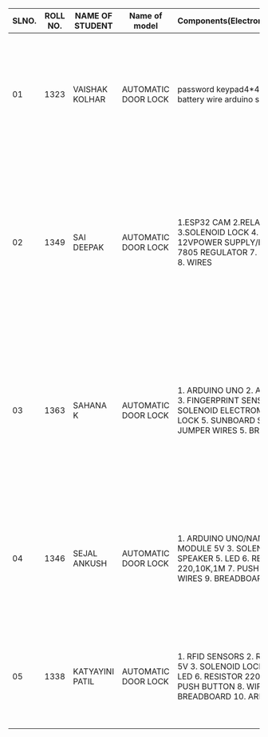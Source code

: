 
SLNO. | ROLL NO. | NAME OF STUDENT | Name of model | Components(Electronics/Mechanical) | MECHANISM/working Principle | REFERENCE LINK
-- | -- | -- | -- | -- | -- | --
01 | 1323 | VAISHAK KOLHAR| AUTOMATIC DOOR LOCK | password keypad4*4 arduino uno battery wire arduino software | Pass word door lock : Automatic doors require a sensor that detects when the door needs to open. When the sensor detects a cue, it then sends a signal to the door operating mechanism. After receiving that signal, the mechanism opens the door | https://www.youtube.com/watch?v=1LUj7gRxcqU
02 | 1349 | SAI DEEPAK| AUTOMATIC DOOR LOCK | 1.ESP32 CAM 2.RELAY MODULE 3.SOLENOID LOCK  4. BREADBOARD  5. 12VPOWER SUPPLY/BATTERY  6. 7805 REGULATOR 7. 12V CAPACITOR 8. WIRES|  The Circuit Diagram for ESP32-CAM Faces Recognition Door Lock System is combined with an FTDI board, Relay Module, and Solenoid Lock. The FTDI board is employed to flash the code into ESP32-CAM because it doesn't have a USB connector while the relay module is employed to modify the Solenoid lock on or off.| https://youtu.be/_VOmfJ4x-Fg
03 | 1363 | SAHANA K| AUTOMATIC DOOR LOCK |1. ARDUINO UNO 2. ARDUINO CABLE 3. FINGERPRINT SENSOR r307 4. SOLENOID ELECTROMAGNETIC DOOR LOCK 5. SUNBOARD SHEET 4. JUMPER WIRES 5. BREADBOARD  | A fingerprint lock is a type of biometric lock that uses your fingerprint as a credential. To do this, the lock scans and saves each tenant's fingerprint. The lock will then use a person's fingerprint as the access credential whenever someone attempts to open the door, and will unlock if the fingerprint is a match. | https://youtu.be/p_5H-3qjmEM
04 | 1346 | SEJAL ANKUSH| AUTOMATIC DOOR LOCK | 1. ARDUINO UNO/NANO 2. RELAY MODULE 5V 3. SOLENOID LOCK 4. SPEAKER 5. LED 6. RESISTOR 220,10K,1M 7. PUSH BUTTON 8. WIRES 9. BREADBOARD | With the Arduino powered on you should see the text "Program start." Tap the piezo speaker and you should see the text "knock starting" and "knock" each time you tap it. Stop for a second or two and you'll probably see "Secret knock failed" or "Door unlocked!"| https://youtu.be/meKv4BFXXto
05 | 1338 | KATYAYINI PATIL| AUTOMATIC DOOR LOCK | 1. RFID SENSORS 2. RELAY MODULE 5V 3. SOLENOID LOCK 4. SPEAKER 5. LED 6. RESISTOR 220,10K,1M 7. PUSH BUTTON 8. WIRES 9. BREADBOARD 10. ARDUINO UNO |Upload the code. Attach the Arduino, battery, and servo on the inside of the door. And attach the RFID reader to the outside of the door. This way the RFID tag can be used to open the door easily  | https://youtu.be/9fGbT-sn6r8


